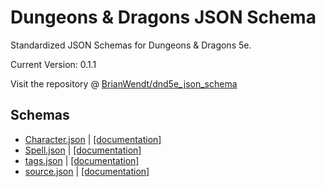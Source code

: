 # Dungeons & Dragons JSON Schema
Standardized JSON Schemas for Dungeons &amp; Dragons 5e.

Current Version: 0.1.1

Visit the repository @ [BrianWendt/dnd5e_json_schema](https://github.com/BrianWendt/dnd5e_json_schema)
## Schemas

 - <a href='./Character.json'>Character.json</a> | <a href='./Character.html'>[documentation]</a>
 - <a href='./Spell.json'>Spell.json</a> | <a href='./Spell.html'>[documentation]</a>
 - <a href='./tags.json'>tags.json</a> | <a href='./tags.html'>[documentation]</a>
 - <a href='./source.json'>source.json</a> | <a href='./source.html'>[documentation]</a>